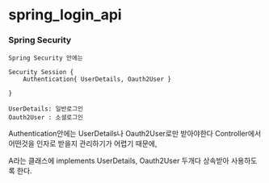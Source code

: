 # spring_login_api

### Spring Security

```
Spring Security 안에는

Security Session {
    Authentication{ UserDetails, Oauth2User }

}

UserDetails: 일반로그인
Oauth2User : 소셜로그인

```
Authentication안에는 UserDetails나 Oauth2User로만 받아야한다
Controller에서 어떤것을 인자로 받을지 관리하기가 어렵기 때문에, 

A라는 클래스에 implements UserDetails, Oauth2User 두개다 상속받아 사용하도록 한다. 

